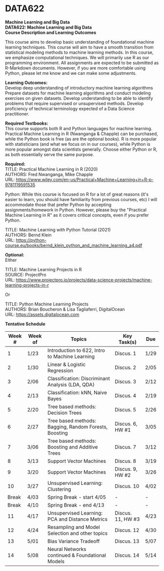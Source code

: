 # DATA622
**Machine Learning and Big Data**  
**DATA622: Machine Learning and Big Data**  
**Course Description and Learning Outcomes**  

This course aims to develop basic understanding of foundational machine learning techniques. This course will aim to have a smooth transition from statistical modeling methods to machine learning methods. In this course, we emphasize computational techniques. We will primarily use R as our programming environment. All assignments are expected to be submitted as R-Markdown documents.  However, if you are more comfortable using Python, please let me know and we can make some adjustments. 

**Learning Outcomes:**  
Develop deep understanding of introductory machine learning algorithms
Prepare datasets for machine learning algorithms and conduct modeling exercises on given datasets.
Develop understanding to be able to identify problems that require supervised or unsupervised methods.
Develop proficiency of technical terminology expected of a Data Science practitioner.

**Required Textbooks:**  
This course supports both R and Python languages for machine learning. Practical Machine Learning in R (Nwanganga & Chapple) can be purchased, while the Python book is free (as are the optional books).
R is more popular with statisticians (and what we focus on in our courses), while Python is more popular amongst data scientists generally. Choose either Python or R, as both essentially serve the same purpose. 

**Required:**  
TITLE: Practical Machine Learning in R (2020)  
AUTHORS: Fred Nwanganga, Mike Chapple  
URL: https://www.wiley.com/en-us/Practical+Machine+Learning+in+R-p-9781119591535

Python:	While this course is focused on R for a lot of great reasons (it's easier to learn, you should have familiarity from previous courses, etc) I will accommodate those that prefer Python by accepting assignments/homework in Python. However, please buy the "Practical Machine Learning in R" as it covers critical concepts, even if you prefer Python.

TITLE: Machine Learning with Python Tutorial (2021)  
AUTHORS: Bernd Klein  
URL: https://python-course.eu/books/bernd_klein_python_and_machine_learning_a4.pdf  

**Optional:**  
Either	 

TITLE: Machine Learning Projects in R  
SOURCE: ProjectPro  
URL: https://www.projectpro.io/projects/data-science-projects/machine-learning-projects-in-r  

Or	 

TITLE: Python Machine Learning Projects  
AUTHORS: Brian Boucheron & Lisa Tagliaferri, DigitalOcean  
URL: https://assets.digitalocean.com  


**Tentative Schedule**

| Week #  | Week of  |   Topics                                                |  Key Task(s)      |   Due  |
|---------|----------|---------------------------------------------------------|-------------------|--------|
|   1     |   1/23   |   Introduction to 622, Intro to Machine Learning        | Discus. 1         |  1/29  |
|   2     |   1/30   |   Linear & Logistic Regression                          | Discus. 2         |  2/05  |
|   3     |   2/06   |   Classification: Discriminant Analysis (LDA, QDA)      | Discus. 3         |  2/12  |
|   4     |   2/13   |   Classification: kNN, Naive Bayes                      | Discus. 4         |  2/19  |
|   5     |   2/20   |   Tree based methods: Decision Trees                    | Discus. 5         |  2/26  |
|   6     |   2/27   |   Tree based methods: Bagging, Random Forests, Boosting | Discus. 6, HW #1  |  3/05  |
|   7     |   3/06   |   Tree based methods: Boosting and Additive Trees       | Discus. 7         |  3/12  |
|   8     |   3/13   |   Support Vector Machines                               | Discus. 8         |  3/19  |
|   9     |   3/20   |   Support Vector Machines                               | Discus. 9, HW #2  |  3/26  |
|   10    |   3/27   |   Unsupervised Learning: Clustering                     | Discus. 10        |  4/02  |
|   Break |   4/03   |   Spring Break - start 4/05                             |    -              |    -   |
|   Break |   4/10   |   Spring Break - end 4/13                               |    -              |    -   |
|   11    |   4/17   |   Unsupervised Learning: PCA and Distance Metrics       | Discus. 11, HW #3 |  4/23  |
|   12    |   4/24   |   Resampling and Model Selection and other topics       | Discus. 12        |  4/30  |
|   13    |   5/01   |   Bias Variance Tradeoff                                | Discus. 13        |  5/07  |
|   14    |   5/08   |   Neural Networks continued & Foundational Models       | Discus. 14        |  5/14  |
